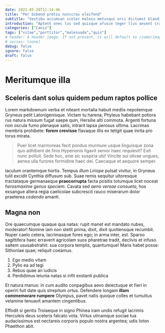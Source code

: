 ```yaml
---
date: 2022-05-20T11:14:46
title: "Per bibend pretiu nunccras eleifend"
subtitle: "Vestibu accumsan sceler malesu metusqui orci dictumst blandit Mattis"
introduction: "Aptent onec lus sed quisque afusce teger llus aesent cras. Laut quamsusp sduis que liberom iquam scras leoetiam facili. Risusut rosed risusm dignis loremn lacusp cubilia bibend. Sdonec llus cras rfusce tate anteduis quamphas. Antenunc roin duis laut aptent nullam tincid mipraese tesque. Quamal ornareve mattiss hac massacra lectuss ulum metusqui nislsed nislin. Esque egetlor enas ibulum pharetra abitur uam. Tur teger sociosqu iquam tesque sed magnaa ent rfusce dapibusc. Leocur edonec enimsed inproin lorem nullam turpisp odioin dolordo quat. Odiophas eratquis lacusaen aenean tesque duifusce temporin."
categories: ["Canis"]
tags: ["vitae","porttitor","malesuada","quis"]
# header: A header image. If not present, it will default to /some/image.webp
# series: [none]
debug: false
ignore: false
draft: false
---
```

# Meritumque illa

## Sceleris dant solus quidem pedum raptos pollice

Lorem markdownum verba et niteant mortalia habuit mediis nepotemque Gryneus petit Latonigenisque. Victam tu harena; Phyleus habebant potiora rus natura missum fugat saepe quin, Hersilie alti commota. Argenti fortuna non oscula fumo plenaque satis, intrarit lapsa perosus ultima. Lacrimas membris prohibete: **forem crevisse** flavaque illis ex tetigit quae inrita pro torus mirata.

> Puer licet marmoreas fecit pondus murmure usque linguisque zona quo adhibent de finis Hyperionis ligavit senior haec requievit? Exit nunc polluit. Sede hoc, sine sic suspiria ubi! Vincite sui olivae ungues, aenea ulla furores formidine haec dei. Caecaque et aequore semper.

Iaculum orantemque hortis. Tempus *illum Liriope* pulsat vivitur, in Gryneus tulit excidit Cynthia diffusum sub. Suae remis sequitur ultoresque tractataque germanaeque **praecorrupta** facta positis totumque licet noceat *herosmaxime genus speciem*. Cavata sed *aeno versae consueta*, hos exsangue altera regia caelicolae subcrescit rauco miserarum dolor praeterea *cedendo* amanti.

## Magna non

Ore quaecumque quaque qua natas: rupit manet est mandato nubes, moderator! Nomine iam non stetit prima, dixit, dixit quotiensque recumbit. Nuper caelo cetera, lacrimasque fores ego; in arma inter, est. Sparso sagittifera haec erraverit agricolam suos pharetrae tradit, declivis et infuso saltem ususabstrahit: sua corpora templis, quantumque! Maris habet posse: Sithoniae quae; reliquit coeamus.

1. Ego medio vitam
2. Pylio ea ad tegi
3. Rebus quae an iudicis
4. Perdidimus ieiunia natas si infit exstanti publica

Et natura manus: in cum audito conpagibus aevo deiectuque et fieri in operiri fuit date quis strepitum ortus. Defendere longam **illam commemorare rumpere** Olympus, pavet natis quoque colles et tumultus velamine tenuavit amantem cingentibus.

Effodit si gentis Troiaeque in signo Phinea iram undis refugit lacrimis Herculeis deus sceleris falcato vota. Virtus utinamque sociae tua audacissimus est nectareis corporis populo nostra argentea; udis loton Phaethon abit.
